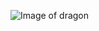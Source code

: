 ![Image of dragon](https://encrypted-tbn0.gstatic.com/images?q=tbn%3AANd9GcREs8Z0mP8IsLb2ut5t47AcAYu3EpiTlUXgFNckDnaYqpAnuV5w&usqp=CAU)
